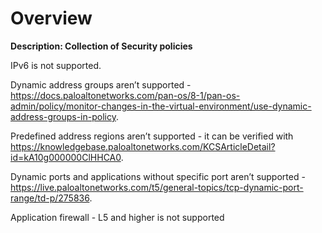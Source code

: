 # Overview

**Description: Collection of Security policies**

IPv6 is not supported.

Dynamic address groups aren’t supported -
    <https://docs.paloaltonetworks.com/pan-os/8-1/pan-os-admin/policy/monitor-changes-in-the-virtual-environment/use-dynamic-address-groups-in-policy>.

Predefined address regions aren’t supported - it can be verified
    with
    <https://knowledgebase.paloaltonetworks.com/KCSArticleDetail?id=kA10g000000ClHHCA0>.

Dynamic ports and applications without specific port aren’t
    supported -
    <https://live.paloaltonetworks.com/t5/general-topics/tcp-dynamic-port-range/td-p/275836>.

Application firewall - L5 and higher is not supported
